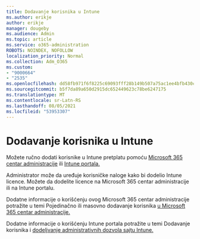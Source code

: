 ```yaml
---
title: Dodavanje korisnika u Intune
ms.author: erikje
author: erikje
manager: dougeby
ms.audience: Admin
ms.topic: article
ms.service: o365-administration
ROBOTS: NOINDEX, NOFOLLOW
localization_priority: Normal
ms.collection: Adm_O365
ms.custom:
- "9000664"
- "2535"
ms.openlocfilehash: dd58fb971f6f8225c69093fff28b149b507a75ac1ee4bfb430c919fddd317b52
ms.sourcegitcommit: b5f7da89a650d2915dc652449623c78be6247175
ms.translationtype: MT
ms.contentlocale: sr-Latn-RS
ms.lasthandoff: 08/05/2021
ms.locfileid: "53953307"
---
```

# <a name="add-users-to-intune"></a>Dodavanje korisnika u Intune

Možete ručno dodati korisnike u Intune pretplatu pomoću [Microsoft 365 centar administracije](https://admin.microsoft.com/) ili [Intune portala.](https://portal.azure.com/#blade/Microsoft_Intune_DeviceSettings/ExtensionLandingBlade/overview)

Administrator može da uređuje korisničke naloge kako bi dodelio Intune licence. Možete da dodelite licence na Microsoft 365 centar administracije ili na Intune portalu.

Dodatne informacije o korišćenju ovog Microsoft 365 centar administracije potražite u temi Pojedinačno ili masovno dodavanje korisnika [u Microsoft 365 centar administracije.](https://support.office.com/article/Add-users-individually-or-in-bulk-to-Office-365-Admin-Help-1970f7d6-03b5-442f-b385-5880b9c256ec)

Dodatne informacije o korišćenju Intune portala potražite u temi Dodavanje korisnika i [dodeljvanje administrativnih dozvola sajtu Intune.](https://docs.microsoft.com/intune/fundamentals/users-add)